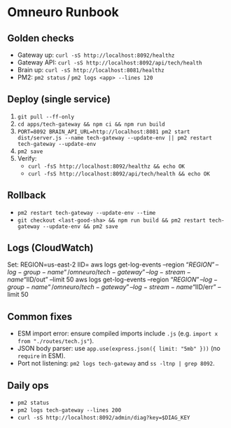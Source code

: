 # Omneuro Runbook

## Golden checks
- Gateway up: `curl -sS http://localhost:8092/healthz`
- Gateway API: `curl -sS http://localhost:8092/api/tech/health`
- Brain up: `curl -sS http://localhost:8081/healthz`
- PM2: `pm2 status` / `pm2 logs <app> --lines 120`

## Deploy (single service)
1) `git pull --ff-only`
2) `cd apps/tech-gateway && npm ci && npm run build`
3) `PORT=8092 BRAIN_API_URL=http://localhost:8081 pm2 start dist/server.js --name tech-gateway --update-env || pm2 restart tech-gateway --update-env`
4) `pm2 save`
5) Verify:
   - `curl -fsS http://localhost:8092/healthz && echo OK`
   - `curl -fsS http://localhost:8092/api/tech/health && echo OK`

## Rollback
- `pm2 restart tech-gateway --update-env --time`
- `git checkout <last-good-sha> && npm run build && pm2 restart tech-gateway --update-env && pm2 save`

## Logs (CloudWatch)
Set: REGION=us-east-2
IID=
aws logs get-log-events –region “$REGION” –log-group-name “/omneuro/tech-gateway” –log-stream-name “$IID/out” –limit 50
aws logs get-log-events –region “$REGION” –log-group-name “/omneuro/tech-gateway” –log-stream-name “$IID/err” –limit 50

## Common fixes
- ESM import error: ensure compiled imports include `.js` (e.g. `import x from "./routes/tech.js"`).
- JSON body parser: use `app.use(express.json({ limit: "5mb" }))` (no `require` in ESM).
- Port not listening: `pm2 logs tech-gateway` and `ss -ltnp | grep 8092`.

## Daily ops
- `pm2 status`
- `pm2 logs tech-gateway --lines 200`
- `curl -sS http://localhost:8092/admin/diag?key=$DIAG_KEY`